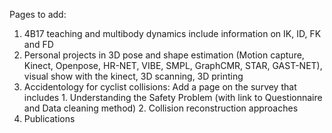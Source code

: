 
Pages to add: 
1. 4B17 teaching and multibody dynamics include information on IK, ID, FK and FD
2. Personal projects in 3D pose and shape estimation (Motion capture, Kinect, Openpose, HR-NET, VIBE, SMPL, GraphCMR, STAR, GAST-NET), visual show with the kinect, 3D scanning, 3D printing
3. Accidentology for cyclist collisions: Add a page on the survey that includes 1. Understanding the Safety Problem (with link to Questionnaire and Data cleaning method) 2. Collision reconstruction approaches
4. Publications
